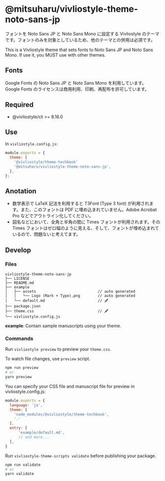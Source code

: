 # @mitsuharu/vivliostyle-theme-noto-sans-jp

フォントを Noto Sans JP と Noto Sans Mono に設定する Vivliostyle のテーマです。フォントのみを対象としているため、他のテーマとの併用は必須です。

This is a Vivliostyle theme that sets fonts to Noto Sans JP and Noto Sans Mono. If use it, you MUST use with other themes.

## Fonts

Google Fonts の Noto Sans JP と Noto Sans Mono を利用しています。Google Fonts のライセンスは商用利用、印刷、再配布を許可しています。

## Required

- @vivliostyle/cli >= 8.16.0

## Use

In `vivliostyle.config.js`:

```js
module.exports = {
  theme: [
    '@vivliostyle/theme-techbook'
    '@mitsuharu/vivliostyle-theme-noto-sans-jp',
  ],
};
```

## Anotation

- 数学表示で LaTeX 記法を利用すると T3Font (Type 3 font) が利用されます。また、このフォントは PDF に埋め込まれていません。Adobe Acrobat Pro などでアウトライン化してください。
- 図名などにおいて、全角と半角の間に Times フォントが利用されます。その Times フォントはゼロ幅のように見える、そして、フォントが埋め込まれているので、問題ないと考えてます。

## Develop

### Files

```
vivliostyle-theme-noto-sans-jp
├── LICENSE
├── README.md
├── example
│   ├── assets                            // auto generated
│   │   └── Logo (Mark + Type).png        // auto generated
│   └── default.md                        // 🖋
├── package.json
├── theme.css                             // 🖋
└── vivliostyle.config.js
```

**example**: Contain sample manuscripts using your theme.

### Commands

Run `vivliostyle preview` to preview your `theme.css`.

To watch file changes, use `preview` script.

```bash
npm run preview
# or
yarn preview
```

You can specify your CSS file and manuscript file for preview in vivliostyle.config.js:

```js
module.exports = {
  language: 'ja',
  theme: [
    'node_modules/@vivliostyle/theme-techbook',
    '.'
  ],
  entry: [
      'example/default.md',
      // and more...
  ],
}
```

Run `vivliostyle-theme-scripts validate` before publishing your package.

```bash
npm run validate
# or
yarn validate
```
